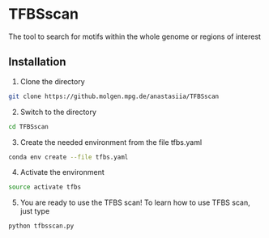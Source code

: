 # TFBSscan

The tool to search for motifs within the whole genome or regions of interest

Installation
-------------
1. Clone the directory
```bash
git clone https://github.molgen.mpg.de/anastasiia/TFBSscan
```
2. Switch to the directory
```bash
cd TFBSscan
```
3. Create the needed environment from the file tfbs.yaml
```bash
conda env create --file tfbs.yaml
```
4. Activate the environment
```bash
source activate tfbs
```
5. You are ready to use the TFBS scan! To learn how to use TFBS scan, just type 
```bash
python tfbsscan.py
```